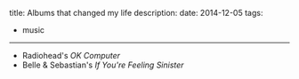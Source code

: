 title: Albums that changed my life
description:
date: 2014-12-05
tags:
- music

---

- Radiohead's *OK Computer*
- Belle & Sebastian's *If You're Feeling Sinister*

